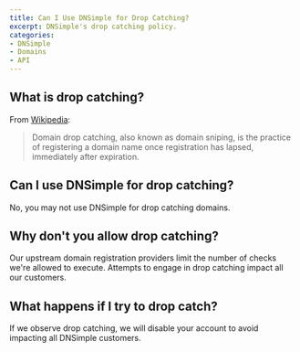 ```yaml
---
title: Can I Use DNSimple for Drop Catching?
excerpt: DNSimple's drop catching policy.
categories:
- DNSimple
- Domains
- API
---
```


## What is drop catching?

From [Wikipedia](https://en.wikipedia.org/wiki/Domain_drop_catching):

> Domain drop catching, also known as domain sniping, is the practice of registering a domain name once registration has lapsed, immediately after expiration.

## Can I use DNSimple for drop catching?

No, you may not use DNSimple for drop catching domains.

## Why don't you allow drop catching?

Our upstream domain registration providers limit the number of checks we're allowed to execute. Attempts to engage in drop catching impact all our customers. 

## What happens if I try to drop catch?

If we observe drop catching, we will disable your account to avoid impacting all DNSimple customers.
